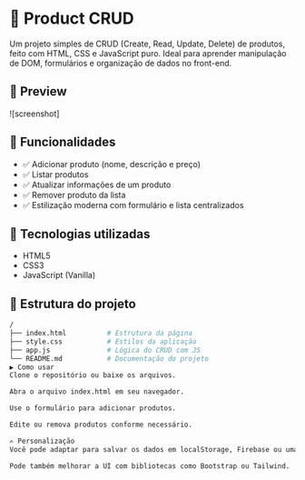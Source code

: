 # 🛒 Product CRUD

Um projeto simples de CRUD (Create, Read, Update, Delete) de produtos, feito com HTML, CSS e JavaScript puro. Ideal para aprender manipulação de DOM, formulários e organização de dados no front-end.

## 📸 Preview

![screenshot]

## 🚀 Funcionalidades

- ✅ Adicionar produto (nome, descrição e preço)
- ✅ Listar produtos
- ✅ Atualizar informações de um produto
- ✅ Remover produto da lista
- ✅ Estilização moderna com formulário e lista centralizados

## 🧠 Tecnologias utilizadas

- HTML5
- CSS3
- JavaScript (Vanilla)

## 📂 Estrutura do projeto

```bash
/
├── index.html          # Estrutura da página
├── style.css           # Estilos da aplicação
├── app.js              # Lógica do CRUD com JS
└── README.md           # Documentação do projeto
▶️ Como usar
Clone o repositório ou baixe os arquivos.

Abra o arquivo index.html em seu navegador.

Use o formulário para adicionar produtos.

Edite ou remova produtos conforme necessário.

✍️ Personalização
Você pode adaptar para salvar os dados em localStorage, Firebase ou uma API real.

Pode também melhorar a UI com bibliotecas como Bootstrap ou Tailwind.

